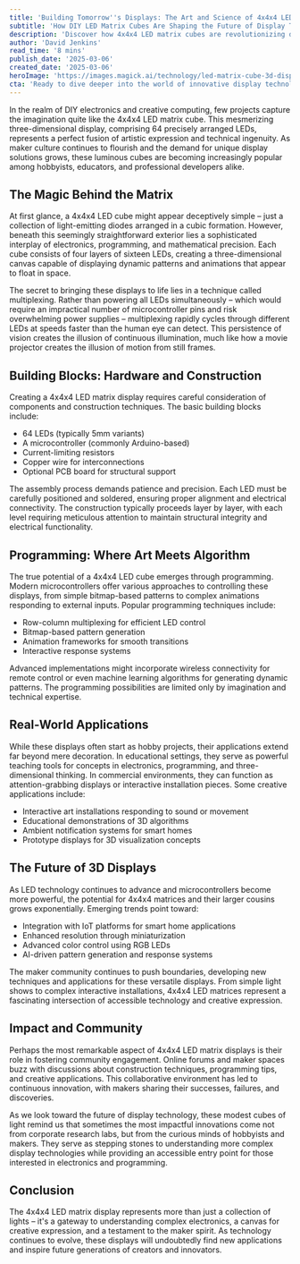 ```yaml
---
title: 'Building Tomorrow''s Displays: The Art and Science of 4x4x4 LED Matrix Cubes'
subtitle: 'How DIY LED Matrix Cubes Are Shaping the Future of Display Technology'
description: 'Discover how 4x4x4 LED matrix cubes are revolutionizing display technology through a perfect blend of artistic expression and technical innovation. These three-dimensional displays, powered by sophisticated multiplexing techniques and creative programming, are opening new possibilities in interactive installations, education, and prototype development.'
author: 'David Jenkins'
read_time: '8 mins'
publish_date: '2025-03-06'
created_date: '2025-03-06'
heroImage: 'https://images.magick.ai/technology/led-matrix-cube-3d-display.jpg'
cta: 'Ready to dive deeper into the world of innovative display technology? Follow us on LinkedIn for the latest updates on LED matrix developments, maker projects, and emerging tech trends that are shaping the future of visual displays.'
---
```


In the realm of DIY electronics and creative computing, few projects capture the imagination quite like the 4x4x4 LED matrix cube. This mesmerizing three-dimensional display, comprising 64 precisely arranged LEDs, represents a perfect fusion of artistic expression and technical ingenuity. As maker culture continues to flourish and the demand for unique display solutions grows, these luminous cubes are becoming increasingly popular among hobbyists, educators, and professional developers alike.

## The Magic Behind the Matrix

At first glance, a 4x4x4 LED cube might appear deceptively simple – just a collection of light-emitting diodes arranged in a cubic formation. However, beneath this seemingly straightforward exterior lies a sophisticated interplay of electronics, programming, and mathematical precision. Each cube consists of four layers of sixteen LEDs, creating a three-dimensional canvas capable of displaying dynamic patterns and animations that appear to float in space.

The secret to bringing these displays to life lies in a technique called multiplexing. Rather than powering all LEDs simultaneously – which would require an impractical number of microcontroller pins and risk overwhelming power supplies – multiplexing rapidly cycles through different LEDs at speeds faster than the human eye can detect. This persistence of vision creates the illusion of continuous illumination, much like how a movie projector creates the illusion of motion from still frames.

## Building Blocks: Hardware and Construction

Creating a 4x4x4 LED matrix display requires careful consideration of components and construction techniques. The basic building blocks include:

- 64 LEDs (typically 5mm variants)
- A microcontroller (commonly Arduino-based)
- Current-limiting resistors
- Copper wire for interconnections
- Optional PCB board for structural support

The assembly process demands patience and precision. Each LED must be carefully positioned and soldered, ensuring proper alignment and electrical connectivity. The construction typically proceeds layer by layer, with each level requiring meticulous attention to maintain structural integrity and electrical functionality.

## Programming: Where Art Meets Algorithm

The true potential of a 4x4x4 LED cube emerges through programming. Modern microcontrollers offer various approaches to controlling these displays, from simple bitmap-based patterns to complex animations responding to external inputs. Popular programming techniques include:

- Row-column multiplexing for efficient LED control
- Bitmap-based pattern generation
- Animation frameworks for smooth transitions
- Interactive response systems

Advanced implementations might incorporate wireless connectivity for remote control or even machine learning algorithms for generating dynamic patterns. The programming possibilities are limited only by imagination and technical expertise.

## Real-World Applications

While these displays often start as hobby projects, their applications extend far beyond mere decoration. In educational settings, they serve as powerful teaching tools for concepts in electronics, programming, and three-dimensional thinking. In commercial environments, they can function as attention-grabbing displays or interactive installation pieces. Some creative applications include:

- Interactive art installations responding to sound or movement
- Educational demonstrations of 3D algorithms
- Ambient notification systems for smart homes
- Prototype displays for 3D visualization concepts

## The Future of 3D Displays

As LED technology continues to advance and microcontrollers become more powerful, the potential for 4x4x4 matrices and their larger cousins grows exponentially. Emerging trends point toward:

- Integration with IoT platforms for smart home applications
- Enhanced resolution through miniaturization
- Advanced color control using RGB LEDs
- AI-driven pattern generation and response systems

The maker community continues to push boundaries, developing new techniques and applications for these versatile displays. From simple light shows to complex interactive installations, 4x4x4 LED matrices represent a fascinating intersection of accessible technology and creative expression.

## Impact and Community

Perhaps the most remarkable aspect of 4x4x4 LED matrix displays is their role in fostering community engagement. Online forums and maker spaces buzz with discussions about construction techniques, programming tips, and creative applications. This collaborative environment has led to continuous innovation, with makers sharing their successes, failures, and discoveries.

As we look toward the future of display technology, these modest cubes of light remind us that sometimes the most impactful innovations come not from corporate research labs, but from the curious minds of hobbyists and makers. They serve as stepping stones to understanding more complex display technologies while providing an accessible entry point for those interested in electronics and programming.

## Conclusion

The 4x4x4 LED matrix display represents more than just a collection of lights – it's a gateway to understanding complex electronics, a canvas for creative expression, and a testament to the maker spirit. As technology continues to evolve, these displays will undoubtedly find new applications and inspire future generations of creators and innovators.